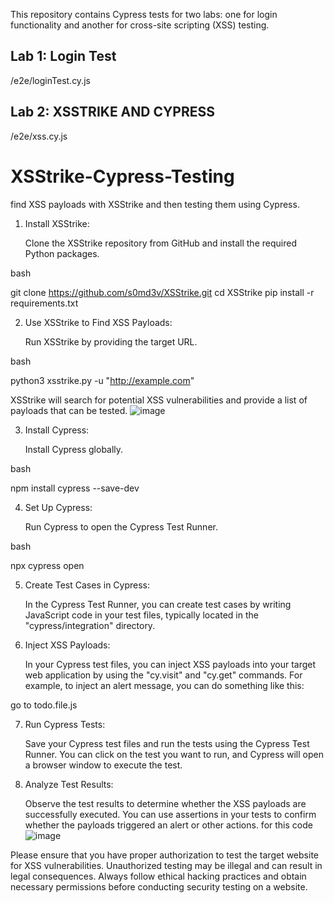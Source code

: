 This repository contains Cypress tests for two labs: one for login functionality and another for cross-site scripting (XSS) testing.
## Lab 1: Login Test
/e2e/loginTest.cy.js
## Lab 2: XSSTRIKE AND CYPRESS
/e2e/xss.cy.js
# XSStrike-Cypress-Testing
find XSS payloads with XSStrike and then testing them using Cypress.
1. Install XSStrike:

    Clone the XSStrike repository from GitHub and install the required Python packages.

bash

git clone https://github.com/s0md3v/XSStrike.git
cd XSStrike
pip install -r requirements.txt

2. Use XSStrike to Find XSS Payloads:

    Run XSStrike by providing the target URL.

bash

python3 xsstrike.py -u "http://example.com"

XSStrike will search for potential XSS vulnerabilities and provide a list of payloads that can be tested.
![image](https://github.com/safouat/XSStrike-Cypress-Testing/assets/120058233/ddf3b12f-4d86-43a7-8a72-bf8c317f8989)


3. Install Cypress:

    Install Cypress globally.

bash

npm install cypress --save-dev

4. Set Up Cypress:

    Run Cypress to open the Cypress Test Runner.

bash

npx cypress open

5. Create Test Cases in Cypress:

    In the Cypress Test Runner, you can create test cases by writing JavaScript code in your test files, typically located in the "cypress/integration" directory.

6. Inject XSS Payloads:

    In your Cypress test files, you can inject XSS payloads into your target web application by using the "cy.visit" and "cy.get" commands. For example, to inject an alert message, you can do something like this:

go to todo.file.js

7. Run Cypress Tests:

    Save your Cypress test files and run the tests using the Cypress Test Runner. You can click on the test you want to run, and Cypress will open a browser window to execute the test.

8. Analyze Test Results:

    Observe the test results to determine whether the XSS payloads are successfully executed. You can use assertions in your tests to confirm whether the payloads triggered an alert or other actions.
for this code
![image](https://github.com/safouat/XSStrike-Cypress-Testing/assets/120058233/7c20aad1-4a42-4f4f-a0a3-8f5b3448c5da)


Please ensure that you have proper authorization to test the target website for XSS vulnerabilities. Unauthorized testing may be illegal and can result in legal consequences. Always follow ethical hacking practices and obtain necessary permissions before conducting security testing on a website.
